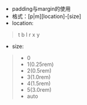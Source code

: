 * padding与margin的使用
* 格式：[p|m][location]-[size]
* location:
>t b l r x y
* size:
>* 0
>* 1(0.25rem)
>* 2(0.5rem)
>* 3(1.0rem)
>* 4(1.5rem)
>* 5(3.0rem)
>* auto